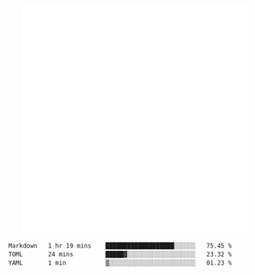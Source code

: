 <div align="center">
    <a href="https://konst.fish">
        <img src="https://raw.githubusercontent.com/konstfish/konstfish/master/fish.svg" alt="Logo" width="450"/>
    </a>
</div>

<!--START_SECTION:waka-->

```txt
Markdown   1 hr 19 mins    ███████████████████░░░░░░   75.45 %
TOML       24 mins         █████▓░░░░░░░░░░░░░░░░░░░   23.32 %
YAML       1 min           ▒░░░░░░░░░░░░░░░░░░░░░░░░   01.23 %
```

<!--END_SECTION:waka-->
